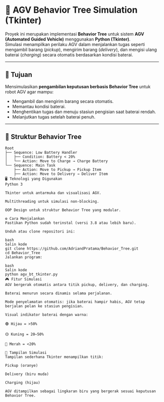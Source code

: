 # 🚗 AGV Behavior Tree Simulation (Tkinter)

Proyek ini merupakan implementasi **Behavior Tree** untuk sistem **AGV (Automated Guided Vehicle)** menggunakan **Python (Tkinter)**.  
Simulasi menampilkan perilaku AGV dalam menjalankan tugas seperti mengambil barang (*pickup*), mengirim barang (*delivery*), dan mengisi ulang baterai (*charging*) secara otomatis berdasarkan kondisi baterai.

---

## 🎯 Tujuan
Mensimulasikan **pengambilan keputusan berbasis Behavior Tree** untuk robot AGV agar mampu:
- Mengambil dan mengirim barang secara otomatis.
- Memantau kondisi baterai.
- Menghentikan tugas dan menuju stasiun pengisian saat baterai rendah.
- Melanjutkan tugas setelah baterai penuh.

---

## 🧩 Struktur Behavior Tree
```text
Root
├── Sequence: Low Battery Handler
│   ├── Condition: Battery < 20%
│   └── Action: Move to Charge → Charge Battery
└── Sequence: Main Task
    ├── Action: Move to Pickup → Pickup Item
    ├── Action: Move to Delivery → Deliver Item
🖥️ Teknologi yang Digunakan
Python 3

Tkinter untuk antarmuka dan visualisasi AGV.

Multithreading untuk simulasi non-blocking.

OOP Design untuk struktur Behavior Tree yang modular.

⚙️ Cara Menjalankan
Pastikan Python sudah terinstal (versi 3.8 atau lebih baru).

Unduh atau clone repositori ini:

bash
Salin kode
git clone https://github.com/AdriandPratama/Behavior_Tree.git
cd Behavior_Tree
Jalankan program:

bash
Salin kode
python agv_bt_tkinter.py
🎮 Fitur Simulasi
AGV bergerak otomatis antara titik pickup, delivery, dan charging.

Baterai menurun secara dinamis selama perjalanan.

Mode penyelamatan otomatis: jika baterai hampir habis, AGV tetap berjalan pelan ke stasiun pengisian.

Visual indikator baterai dengan warna:

🟢 Hijau = >50%

🟡 Kuning = 20–50%

🔴 Merah = <20%

📸 Tampilan Simulasi
Tampilan sederhana Tkinter menampilkan titik:

Pickup (oranye)

Delivery (biru muda)

Charging (hijau)

AGV ditampilkan sebagai lingkaran biru yang bergerak sesuai keputusan Behavior Tree.

